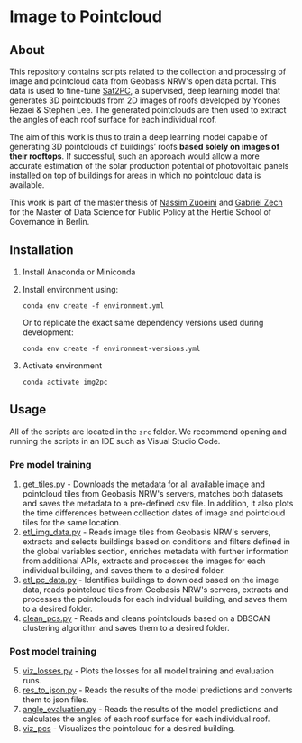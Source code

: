 # Image to Pointcloud

## About

This repository contains scripts related to the collection and processing of image and pointcloud data from Geobasis NRW's open data portal. This data is used to fine-tune [Sat2PC](https://github.com/pittcps/sat2pc), a supervised, deep learning model that generates 3D pointclouds from 2D images of roofs developed by Yoones Rezaei & Stephen Lee. The generated pointclouds are then used to extract the angles of each roof surface for each individual roof.

The aim of this work is thus to train a deep learning model capable of generating 3D pointclouds of buildings’ roofs **based solely on images of their rooftops**. If successful, such an approach would allow a more accurate estimation of the solar production potential of photovoltaic panels installed on top of buildings for areas in which no pointcloud data is available.

This work is part of the master thesis of [Nassim Zuoeini](https://github.com/nassimzoueini) and [Gabriel Zech](https://github.com/GabZech) for the Master of Data Science for Public Policy at the Hertie School of Governance in Berlin.


## Installation

1. Install Anaconda or Miniconda

2. Install environment using:

    `conda env create -f environment.yml`

    Or to replicate the exact same dependency versions used during development:

    `conda env create -f environment-versions.yml`

3. Activate environment

    `conda activate img2pc`


## Usage

All of the scripts are located in the `src` folder. We recommend opening and running the scripts in an IDE such as Visual Studio Code.

### Pre model training
1. [get_tiles.py](src/get_tiles.py) - Downloads the metadata for all available image and pointcloud tiles from Geobasis NRW's servers, matches both datasets and saves the metadata to a pre-defined csv file. In addition, it also plots the time differences between collection dates of image and pointcloud tiles for the same location.
2. [etl_img_data.py](src/etl_img_data.py) - Reads image tiles from Geobasis NRW's servers, extracts and selects buildings based on conditions and filters defined in the global variables section, enriches metadata with further information from additional APIs, extracts and processes the images for each individual building, and saves them to a desired folder.
3. [etl_pc_data.py](src/etl_pc_data.py) - Identifies buildings to download based on the image data, reads pointcloud tiles from Geobasis NRW's servers, extracts and processes the pointclouds for each individual building, and saves them to a desired folder.
4. [clean_pcs.py](src/clean_pcs.py) - Reads and cleans pointclouds based on a DBSCAN clustering algorithm and saves them to a desired folder.

### Post model training
5. [viz_losses.py](src/viz_losses.py) - Plots the losses for all model training and evaluation runs.
6. [res_to_json.py](src/res_to_json.py) - Reads the results of the model predictions and converts them to json files.
7. [angle_evaluation.py](src/angle_evaluation.py) - Reads the results of the model predictions and calculates the angles of each roof surface for each individual roof.
8. [viz_pcs](src/viz_pcs.py) - Visualizes the pointcloud for a desired building.
